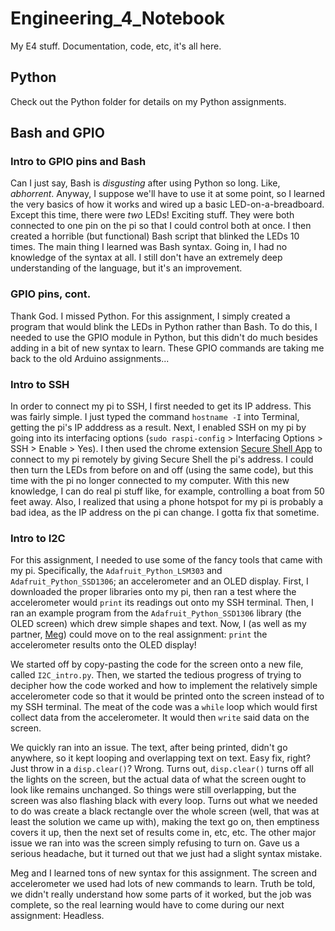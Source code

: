# Engineering_4_Notebook
My E4 stuff. Documentation, code, etc, it's all here.

## Python
Check out the Python folder for details on my Python assignments.

## Bash and GPIO

### Intro to GPIO pins and Bash
Can I just say, Bash is *disgusting* after using Python so long. Like, *abhorrent*. Anyway, I suppose we'll have to use it at some point, so I learned the very basics of how it works and wired up a basic LED-on-a-breadboard. Except this time, there were *two* LEDs! Exciting stuff. They were both connected to one pin on the pi so that I could control both at once. I then created a horrible (but functional) Bash script that blinked the LEDs 10 times. The main thing I learned was Bash syntax. Going in, I had no knowledge of the syntax at all. I still don't have an extremely deep understanding of the language, but it's an improvement.

### GPIO pins, cont.
Thank God. I missed Python. For this assignment, I simply created a program that would blink the LEDs in Python rather than Bash. To do this, I needed to use the GPIO module in Python, but this didn't do much besides adding in a bit of new syntax to learn. These GPIO commands are taking me back to the old Arduino assignments...

### Intro to SSH
In order to connect my pi to SSH, I first needed to get its IP address. This was fairly simple. I just typed the command `hostname -I` into Terminal, getting the pi's IP adddress as a result. Next, I enabled SSH on my pi by going into its interfacing options (`sudo raspi-config` > Interfacing Options > SSH > Enable > Yes). I then used the chrome extension [Secure Shell App](https://chrome.google.com/webstore/detail/secure-shell-app/pnhechapfaindjhompbnflcldabbghjo?hl=en) to connect to my pi remotely by giving Secure Shell the pi's address. I could then turn the LEDs from before on and off (using the same code), but this time with the pi no longer connected to my computer. With this new knowledge, I can do real pi stuff like, for example, controlling a boat from 50 feet away. Also, I realized that using a phone hotspot for my pi is probably a bad idea, as the IP address on the pi can change. I gotta fix that sometime.

### Intro to I2C
For this assignment, I needed to use some of the fancy tools that came with my pi. Specifically, the `Adafruit_Python_LSM303` and `Adafruit_Python_SSD1306`; an accelerometer and an OLED display. First, I downloaded the proper libraries onto my pi, then ran a test where the accelerometer would `print` its readings out onto my SSH terminal. Then, I ran an example program from the `Adafruit_Python_SSD1306` library (the OLED screen) which drew simple shapes and text. Now, I (as well as my partner, [Meg](https://github.com/mgist56)) could move on to the real assignment: `print` the accelerometer results onto the OLED display! 

We started off by copy-pasting the code for the screen onto a new file, called `I2C_intro.py`. Then, we started the tedious progress of trying to decipher how the code worked and how to implement the relatively simple accelerometer code so that it would be printed onto the screen instead of to my SSH terminal. The meat of the code was a `while` loop which would first collect data from the accelerometer. It would then `write` said data on the screen. 

We quickly ran into an issue. The text, after being printed, didn't go anywhere, so it kept looping and overlapping text on text. Easy fix, right? Just throw in a `disp.clear()`? Wrong. Turns out, `disp.clear()` turns off all the lights on the screen, but the actual data of what the screen ought to look like remains unchanged. So things were still overlapping, but the screen was also flashing black with every loop. Turns out what we needed to do was create a black rectangle over the whole screen (well, that was at least the solution we came up with), making the text go on, then emptiness covers it up, then the next set of results come in, etc, etc. The other major issue we ran into was the screen simply refusing to turn on. Gave us a serious headache, but it turned out that we just had a slight syntax mistake.

Meg and I learned tons of new syntax for this assignment. The screen and accelerometer we used had lots of new commands to learn. Truth be told, we didn't really understand how some parts of it worked, but the job was complete, so the real learning would have to come during our next assignment: Headless.